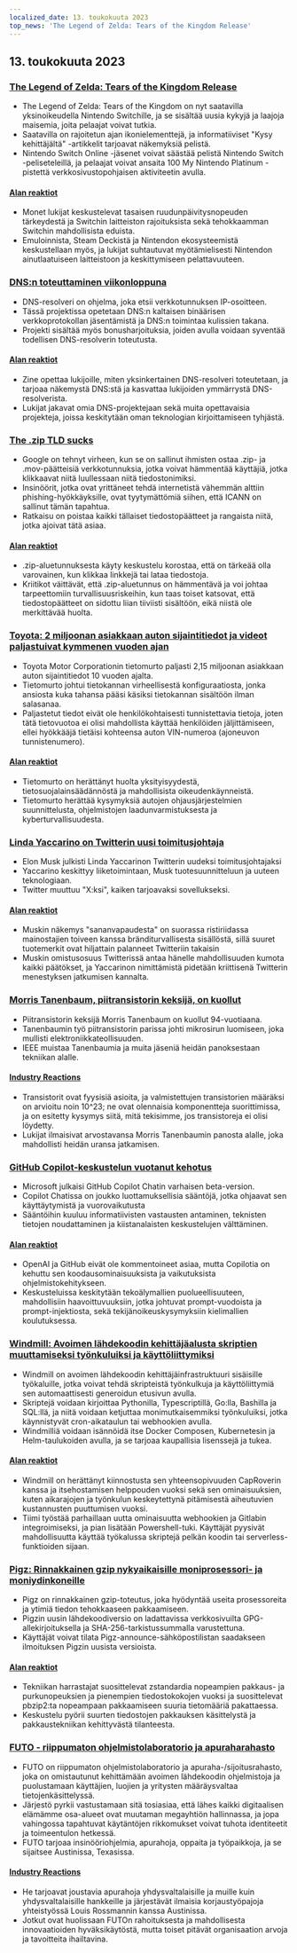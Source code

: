 ```yaml
---
localized_date: 13. toukokuuta 2023
top_news: 'The Legend of Zelda: Tears of the Kingdom Release'
---
```


## 13. toukokuuta 2023

### [The Legend of Zelda: Tears of the Kingdom Release](https://www.zelda.com/tears-of-the-kingdom/)

- The Legend of Zelda: Tears of the Kingdom on nyt saatavilla yksinoikeudella Nintendo Switchille, ja se sisältää uusia kykyjä ja laajoja maisemia, joita pelaajat voivat tutkia.
- Saatavilla on rajoitetun ajan ikonielementtejä, ja informatiiviset "Kysy kehittäjältä" -artikkelit tarjoavat näkemyksiä pelistä.
- Nintendo Switch Online -jäsenet voivat säästää pelistä Nintendo Switch -peliseteleillä, ja pelaajat voivat ansaita 100 My Nintendo Platinum -pistettä verkkosivustopohjaisen aktiviteetin avulla.

#### [Alan reaktiot](http://news.ycombinator.com/item?id=35912318)

- Monet lukijat keskustelevat tasaisen ruudunpäivitysnopeuden tärkeydestä ja Switchin laitteiston rajoituksista sekä tehokkaamman Switchin mahdollisista eduista.
- Emuloinnista, Steam Deckistä ja Nintendon ekosysteemistä keskustellaan myös, ja lukijat suhtautuvat myötämielisesti Nintendon ainutlaatuiseen laitteistoon ja keskittymiseen pelattavuuteen.

### [DNS:n toteuttaminen viikonloppuna](https://implement-dns.wizardzines.com/)

- DNS-resolveri on ohjelma, joka etsii verkkotunnuksen IP-osoitteen.
- Tässä projektissa opetetaan DNS:n kaltaisen binäärisen verkkoprotokollan jäsentämistä ja DNS:n toimintaa kulissien takana.
- Projekti sisältää myös bonusharjoituksia, joiden avulla voidaan syventää todellisen DNS-resolverin toteutusta.

#### [Alan reaktiot](http://news.ycombinator.com/item?id=35916064)

- Zine opettaa lukijoille, miten yksinkertainen DNS-resolveri toteutetaan, ja tarjoaa näkemystä DNS:stä ja kasvattaa lukijoiden ymmärrystä DNS-resolverista.
- Lukijat jakavat omia DNS-projektejaan sekä muita opettavaisia projekteja, joissa keskitytään oman teknologian kirjoittamiseen tyhjästä.

### [The .zip TLD sucks](https://financialstatement.zip/)

- Google on tehnyt virheen, kun se on sallinut ihmisten ostaa .zip- ja .mov-päätteisiä verkkotunnuksia, jotka voivat hämmentää käyttäjiä, jotka klikkaavat niitä luullessaan niitä tiedostonimiksi.
- Insinöörit, jotka ovat yrittäneet tehdä internetistä vähemmän alttiin phishing-hyökkäyksille, ovat tyytymättömiä siihen, että ICANN on sallinut tämän tapahtua.
- Ratkaisu on poistaa kaikki tällaiset tiedostopäätteet ja rangaista niitä, jotka ajoivat tätä asiaa.

#### [Alan reaktiot](http://news.ycombinator.com/item?id=35920336)

- .zip-aluetunnuksesta käyty keskustelu korostaa, että on tärkeää olla varovainen, kun klikkaa linkkejä tai lataa tiedostoja.
- Kriitikot väittävät, että .zip-aluetunnus on hämmentävä ja voi johtaa tarpeettomiin turvallisuusriskeihin, kun taas toiset katsovat, että tiedostopäätteet on sidottu liian tiiviisti sisältöön, eikä niistä ole merkittävää huolta.

### [Toyota: 2 miljoonan asiakkaan auton sijaintitiedot ja videot paljastuivat kymmenen vuoden ajan](https://www.bleepingcomputer.com/news/security/toyota-car-location-data-of-2-million-customers-exposed-for-ten-years/)

- Toyota Motor Corporationin tietomurto paljasti 2,15 miljoonan asiakkaan auton sijaintitiedot 10 vuoden ajalta.
- Tietomurto johtui tietokannan virheellisestä konfiguraatiosta, jonka ansiosta kuka tahansa pääsi käsiksi tietokannan sisältöön ilman salasanaa.
- Paljastetut tiedot eivät ole henkilökohtaisesti tunnistettavia tietoja, joten tätä tietovuotoa ei olisi mahdollista käyttää henkilöiden jäljittämiseen, ellei hyökkääjä tietäisi kohteensa auton VIN-numeroa (ajoneuvon tunnistenumero).

#### [Alan reaktiot](http://news.ycombinator.com/item?id=35919133)

- Tietomurto on herättänyt huolta yksityisyydestä, tietosuojalainsäädännöstä ja mahdollisista oikeudenkäynneistä.
- Tietomurto herättää kysymyksiä autojen ohjausjärjestelmien suunnittelusta, ohjelmistojen laadunvarmistuksesta ja kyberturvallisuudesta.

### [Linda Yaccarino on Twitterin uusi toimitusjohtaja](https://twitter.com/elonmusk/status/1657050349608501249)

- Elon Musk julkisti Linda Yaccarinon Twitterin uudeksi toimitusjohtajaksi
- Yaccarino keskittyy liiketoimintaan, Musk tuotesuunnitteluun ja uuteen teknologiaan.
- Twitter muuttuu "X:ksi", kaiken tarjoavaksi sovellukseksi.

#### [Alan reaktiot](http://news.ycombinator.com/item?id=35917912)

- Muskin näkemys "sananvapaudesta" on suorassa ristiriidassa mainostajien toiveen kanssa bränditurvallisesta sisällöstä, sillä suuret tuotemerkit ovat hiljattain palanneet Twitteriin takaisin
- Muskin omistusosuus Twitterissä antaa hänelle mahdollisuuden kumota kaikki päätökset, ja Yaccarinon nimittämistä pidetään kriittisenä Twitterin menestyksen jatkumisen kannalta.

### [Morris Tanenbaum, piitransistorin keksijä, on kuollut](https://spectrum.ieee.org/in-memoriam-may-2023)

- Piitransistorin keksijä Morris Tanenbaum on kuollut 94-vuotiaana.
- Tanenbaumin työ piitransistorin parissa johti mikrosirun luomiseen, joka mullisti elektroniikkateollisuuden.
- IEEE muistaa Tanenbaumia ja muita jäseniä heidän panoksestaan tekniikan alalle.

#### [Industry Reactions](http://news.ycombinator.com/item?id=35920261)

- Transistorit ovat fyysisiä asioita, ja valmistettujen transistorien määräksi on arvioitu noin 10^23; ne ovat olennaisia komponentteja suorittimissa, ja on esitetty kysymys siitä, mitä tekisimme, jos transistoreja ei olisi löydetty.
- Lukijat ilmaisivat arvostavansa Morris Tanenbaumin panosta alalle, joka mahdollisti heidän uransa jatkamisen.

### [GitHub Copilot-keskustelun vuotanut kehotus](https://twitter.com/marvinvonhagen/status/1657060506371346432)

- Microsoft julkaisi GitHub Copilot Chatin varhaisen beta-version.
- Copilot Chatissa on joukko luottamuksellisia sääntöjä, jotka ohjaavat sen käyttäytymistä ja vuorovaikutusta
- Sääntöihin kuuluu informatiivisten vastausten antaminen, teknisten tietojen noudattaminen ja kiistanalaisten keskustelujen välttäminen.

#### [Alan reaktiot](http://news.ycombinator.com/item?id=35921375)

- OpenAI ja GitHub eivät ole kommentoineet asiaa, mutta Copilotia on kehuttu sen koodausominaisuuksista ja vaikutuksista ohjelmistokehitykseen.
- Keskusteluissa keskitytään tekoälymallien puolueellisuuteen, mahdollisiin haavoittuvuuksiin, jotka johtuvat prompt-vuodoista ja prompt-injektiosta, sekä tekijänoikeuskysymyksiin kielimallien koulutuksessa.

### [Windmill: Avoimen lähdekoodin kehittäjäalusta skriptien muuttamiseksi työnkuluiksi ja käyttöliittymiksi](https://github.com/windmill-labs/windmill)

- Windmill on avoimen lähdekoodin kehittäjäinfrastruktuuri sisäisille työkaluille, jotka voivat tehdä skripteistä työnkulkuja ja käyttöliittymiä sen automaattisesti generoidun etusivun avulla.
- Skriptejä voidaan kirjoittaa Pythonilla, Typescriptillä, Go:lla, Bashilla ja SQL:llä, ja niitä voidaan ketjuttaa monimutkaisemmiksi työnkuluiksi, jotka käynnistyvät cron-aikataulun tai webhookien avulla.
- Windmilliä voidaan isännöidä itse Docker Composen, Kubernetesin ja Helm-taulukoiden avulla, ja se tarjoaa kaupallisia lisenssejä ja tukea.

#### [Alan reaktiot](http://news.ycombinator.com/item?id=35920082)

- Windmill on herättänyt kiinnostusta sen yhteensopivuuden CapRoverin kanssa ja itsehostamisen helppouden vuoksi sekä sen ominaisuuksien, kuten aikarajojen ja työnkulun keskeytettynä pitämisestä aiheutuvien kustannusten puuttumisen vuoksi.
- Tiimi työstää parhaillaan uutta ominaisuutta webhookien ja Gitlabin integroimiseksi, ja pian lisätään Powershell-tuki. Käyttäjät pyysivät mahdollisuutta käyttää työkalussa skriptejä pelkän koodin tai serverless-funktioiden sijaan.

### [Pigz: Rinnakkainen gzip nykyaikaisille moniprosessori- ja moniydinkoneille](https://zlib.net/pigz/)

- Pigz on rinnakkainen gzip-toteutus, joka hyödyntää useita prosessoreita ja ytimiä tiedon tehokkaaseen pakkaamiseen.
- Pigzin uusin lähdekoodiversio on ladattavissa verkkosivuilta GPG-allekirjoituksella ja SHA-256-tarkistussummalla varustettuna.
- Käyttäjät voivat tilata Pigz-announce-sähköpostilistan saadakseen ilmoituksen Pigzin uusista versioista.

#### [Alan reaktiot](http://news.ycombinator.com/item?id=35914447)

- Tekniikan harrastajat suosittelevat zstandardia nopeampien pakkaus- ja purkunopeuksien ja pienempien tiedostokokojen vuoksi ja suosittelevat pbzip2:ta nopeampaan pakkaamiseen suuria tietomääriä pakattaessa.
- Keskustelu pyörii suurten tiedostojen pakkauksen käsittelystä ja pakkaustekniikan kehittyvästä tilanteesta.

### [FUTO - riippumaton ohjelmistolaboratorio ja apuraharahasto](https://futo.org/)

- FUTO on riippumaton ohjelmistolaboratorio ja apuraha-/sijoitusrahasto, joka on omistautunut kehittämään avoimen lähdekoodin ohjelmistoja ja puolustamaan käyttäjien, luojien ja yritysten määräysvaltaa tietojenkäsittelyssä.
- Järjestö pyrkii vastustamaan sitä tosiasiaa, että lähes kaikki digitaalisen elämämme osa-alueet ovat muutaman megayhtiön hallinnassa, ja jopa vahingossa tapahtuvat käytäntöjen rikkomukset voivat tuhota identiteetit ja toimeentulon hetkessä.
- FUTO tarjoaa insinööriohjelmia, apurahoja, oppaita ja työpaikkoja, ja se sijaitsee Austinissa, Texasissa.

#### [Industry Reactions](http://news.ycombinator.com/item?id=35911406)

- He tarjoavat joustavia apurahoja yhdysvaltalaisille ja muille kuin yhdysvaltalaisille hankkeille ja järjestävät ilmaisia korjaustyöpajoja yhteistyössä Louis Rossmannin kanssa Austinissa.
- Jotkut ovat huolissaan FUTOn rahoituksesta ja mahdollisesta innovaatioiden hyväksikäytöstä, mutta toiset pitävät organisaation arvoja ja tavoitteita ihailtavina.
